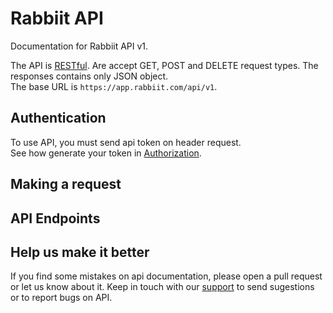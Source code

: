 # Rabbiit API
Documentation for Rabbiit API v1.   
   
The API is [RESTful](https://en.wikipedia.org/wiki/Representational_state_transfer). Are accept GET, POST and DELETE request types. The responses contains only JSON object.   
The base URL is `https://app.rabbiit.com/api/v1`.

## Authentication
To use API, you must send api token on header request.   
See how generate your token in [Authorization](/sections/authorization.md).

## Making a request

## API Endpoints

## Help us make it better
If you find some mistakes on api documentation, please open a pull request or let us know about it. Keep in touch with our [support](mailto:suporte@rabbiit.com) to send sugestions or to report bugs on API.
